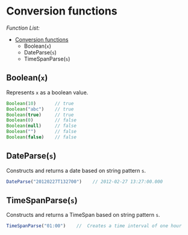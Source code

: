 <!-- TITLE: Conversion functions -->
<!-- SUBTITLE: -->

# Conversion functions

*Function List:*

- [Conversion functions](#conversion-functions)
  - [<a name="boolean"></a>Boolean(`x`)](#booleanx)
  - [<a name="dateparse"></a>DateParse(`s`)](#dateparses)
  - [<a name="timespanparse"></a>TimeSpanParse(`s`)](#timespanparses)


## <a name="boolean"></a>Boolean(`x`)

Represents `x` as a boolean value.

```javascript
Boolean(10)       // true
Boolean("abc")    // true
Boolean(true)     // true
Boolean(0)        // false
Boolean(null)     // false
Boolean("")       // false
Boolean(false)    // false
```

## <a name="dateparse"></a>DateParse(`s`)

Constructs and returns a date based on string pattern `s`.

```javascript
DateParse("20120227T132700")    // 2012-02-27 13:27:00.000
```

## <a name="timespanparse"></a>TimeSpanParse(`s`)

Constructs and returns a TimeSpan based on string pattern `s`.

```javascript
TimeSpanParse("01:00")    //  Creates a time interval of one hour
```
